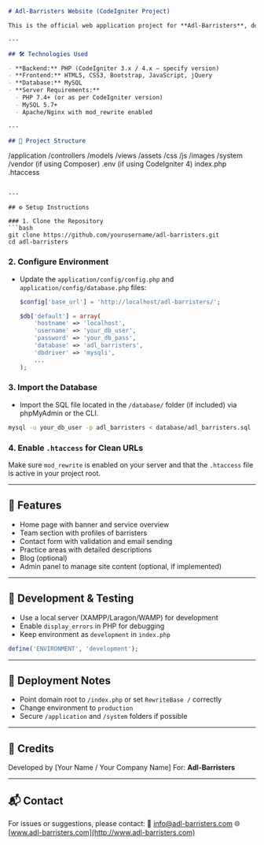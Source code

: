 ```markdown
# Adl-Barristers Website (CodeIgniter Project)

This is the official web application project for **Adl-Barristers**, developed using the CodeIgniter PHP framework. The site showcases legal services, team profiles, contact functionality, and more.

---

## 🛠️ Technologies Used

- **Backend:** PHP (CodeIgniter 3.x / 4.x – specify version)
- **Frontend:** HTML5, CSS3, Bootstrap, JavaScript, jQuery
- **Database:** MySQL
- **Server Requirements:**
  - PHP 7.4+ (or as per CodeIgniter version)
  - MySQL 5.7+
  - Apache/Nginx with mod_rewrite enabled

---

## 📁 Project Structure

```

/application
/controllers
/models
/views
/assets
/css
/js
/images
/system
/vendor (if using Composer)
.env (if using CodeIgniter 4)
index.php
.htaccess

````

---

## ⚙️ Setup Instructions

### 1. Clone the Repository
```bash
git clone https://github.com/yourusername/adl-barristers.git
cd adl-barristers
````

### 2. Configure Environment

* Update the `application/config/config.php` and `application/config/database.php` files:

  ```php
  $config['base_url'] = 'http://localhost/adl-barristers/';

  $db['default'] = array(
      'hostname' => 'localhost',
      'username' => 'your_db_user',
      'password' => 'your_db_pass',
      'database' => 'adl_barristers',
      'dbdriver' => 'mysqli',
      ...
  );
  ```

### 3. Import the Database

* Import the SQL file located in the `/database/` folder (if included) via phpMyAdmin or the CLI.

```bash
mysql -u your_db_user -p adl_barristers < database/adl_barristers.sql
```

### 4. Enable `.htaccess` for Clean URLs

Make sure `mod_rewrite` is enabled on your server and that the `.htaccess` file is active in your project root.

---

## 📌 Features

* Home page with banner and service overview
* Team section with profiles of barristers
* Contact form with validation and email sending
* Practice areas with detailed descriptions
* Blog (optional)
* Admin panel to manage site content (optional, if implemented)

---

## 🧪 Development & Testing

* Use a local server (XAMPP/Laragon/WAMP) for development
* Enable `display_errors` in PHP for debugging
* Keep environment as `development` in `index.php`

```php
define('ENVIRONMENT', 'development');
```

---

## 🚀 Deployment Notes

* Point domain root to `/index.php` or set `RewriteBase /` correctly
* Change environment to `production`
* Secure `/application` and `/system` folders if possible

---

## 🤝 Credits

Developed by \[Your Name / Your Company Name]
For: **Adl-Barristers**

---

## 📬 Contact

For issues or suggestions, please contact:
📧 [info@adl-barristers.com](mailto:info@adl-barristers.com)
🌐 [www.adl-barristers.com](http://www.adl-barristers.com)

